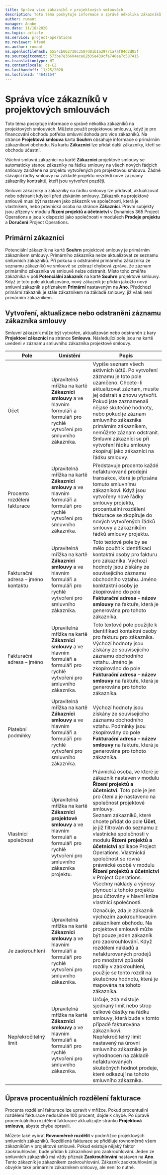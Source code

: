 ```yaml
---
title: Správa více zákazníků v projektových smlouvách
description: Toto téma poskytuje informace o správě několika zákazníků na projektových smlouvách.
author: rumant
manager: Annbe
ms.date: 11/18/2020
ms.topic: article
ms.service: project-operations
ms.reviewer: kfend
ms.author: rumant
ms.openlocfilehash: 5554cb062710c3587d81b1a29771a7af84d2d05f
ms.sourcegitcommit: 573be7e36604ace82b35e439cfa748aa7c587415
ms.translationtype: HT
ms.contentlocale: cs-CZ
ms.lasthandoff: 11/25/2020
ms.locfileid: "4643154"
---
```

# <a name="manage-multiple-customers-on-project-contracts"></a>Správa více zákazníků v projektových smlouvách

Toto téma poskytuje informace o správě několika zákazníků na projektových smlouvách. Můžete použít projektovou smlouvu, když je pro financování obchodu potřeba smluvní dohoda pro více zákazníků. Na stránce **Projektová smlouva** karta **Souhrn** obsahuje informace o primárním zákazníkovi obchodu. Na kartu **Zákazníci** lze přidat další zákazníky, kteří se obchodu účastní.

Všichni smluvní zákazníci na kartě **Zákazníci** projektové smlouvy se automaticky stanou zákazníky na řádku smlouvy na všech nových řádcích smlouvy založené na projektu vytvořených pro projektovou smlouvu. Žádné stávající řádky smlouvy na základě projektu nezdědí nové záznamy zákazníky kontraktů, kteří jsou vytvořeni později.

Smluvní zákazníky a zákazníky na řádku smlouvy lze přidávat, aktualizovat nebo odstranit kdykoli před získáním smlouvy. Zákazník na projektové smlouvě musí být nastaven jako zákazník ve společnosti, která je vlastníkem, nebo právnická osoba na stránce **Zákazníci**. Právní subjekty jsou zřízeny v modulu **Řízení projektů a účetnictví** v Dynamics 365 Project Operations a jsou k dispozici jako společnosti v modulech **Prodeje projektu** a **Doručení** Project Operations.

## <a name="primary-customers"></a>Primární zákazníci

Potenciální zákazník na kartě **Souhrn** projektové smlouvy je primárním zákazníkem smlouvy. Primárního zákazníka nelze aktualizovat ze seznamu smluvních zákazníků. Při pokusu o odstranění primárního zákazníka ze seznamu zákazníků ve smlouvě se zobrazí chybová zpráva, že záznam primárního zákazníka ve smlouvě nelze odstranit. Místo toho změňte zákazníka v poli **Potenciální zákazník** na kartě **Souhrn** projektové smlouvy. Když je toto pole aktualizováno, nový zákazník je přidán jakožto nový smluvní zákazník s příznakem **Primární** nastaveným na **Ano**. Předchozí primární zákazník je stále zákazníkem na základě smlouvy, již však není primárním zákazníkem.

## <a name="create-update-or-delete-a-contract-customer-record"></a>Vytvoření, aktualizace nebo odstranění záznamu zákazníka smlouvy

Smluvní zákazník může být vytvořen, aktualizován nebo odstraněn z kary **Projektoví zákazníci** na stránce **Smlouva**. Následující pole jsou na kartě uvedeni v záznamu smluvního zákazníka projektové smlouvy.

| **Pole** | **Umístění** | **Popis** | 
| --- | --- | --- | 
| Účet | Upravitelná mřížka na kartě **Zákazníci smlouvy** a ve hlavním formuláři a formuláři pro rychlé vytvoření pro smluvního zákazníka. | Vypíše seznam všech aktivních účtů. Po vytvoření záznamu je toto pole uzamčeno. Chcete-li aktualizovat záznam, musíte jej odstrait a znovu vytvořit. Pokud jste zaznamenali nějaké skutečné hodnoty, nebo pokud je záznam smluvního zákazníka primárním zákazníkem, nemůžete záznam odstranit. Smluvní zákazníci se při vytvoření řádku smlouvy zkopírují jako zákazníci na řádku smlouvy. |
| Procento rozdělení fakturace | Upravitelná mřížka na kartě **Zákazníci smlouvy** a ve hlavním formuláři a formuláři pro rychlé vytvoření pro smluvního zákazníka. | Představuje procento každé nefakturované prodejní transakce, která je připsána tomuto smluvnímu zákazníkovi. Když jsou vytvořeny nové řádky smlouvy projektu, procentuální rozdělení fakturace se zkopíruje do nových vytvořených řádků smlouvy a zákazníkům řádků smlouvy projektu. |
| Fakturační adresa – jméno kontaktu | Upravitelná mřížka na kartě **Zákazníci smlouvy** a ve hlavním formuláři a formuláři pro rychlé vytvoření pro smluvního zákazníka. | Toto textové pole by se mělo použít k identifikaci kontaktní osoby pro fakturu pro zákazníka. Výchozí hodnoty jsou získány ze souvisejícího záznamu obchodního vztahu. Jméno konktaktní osoby je zkopírováno do pole **Fakturační adresa – název smlouvy** na faktuře, která je generována pro tohoto zákazníka. |
| Fakturační adresa – jméno | Upravitelná mřížka na kartě **Zákazníci smlouvy** a ve hlavním formuláři a formuláři pro rychlé vytvoření pro smluvního zákazníka. | Toto textové pole použijte k identifikaci kontaktní osoby pro fakturu pro zákazníka. Výchozí hodnoty jsou získány ze souvisejícího záznamu obchodního vztahu. Jméno je zkopírováno do pole **Fakturační adresa – název smlouvy** na faktuře, která je generována pro tohoto zákazníka. |
| Platební podmínky | Upravitelná mřížka na kartě **Zákazníci smlouvy** a ve hlavním formuláři a formuláři pro rychlé vytvoření pro smluvního zákazníka. | Výchozí hodnoty jsou získány ze souvisejícího záznamu obchodního vztahu. Podmínky jsou zkopírovány do pole **Fakturační adresa – název smlouvy** na faktuře, která je generována pro tohoto zákazníka. |
| Vlastnící společnost | Upravitelná mřížka na kartě **Zákazníci projektové smlouvy** a ve hlavním formuláři a formuláři pro rychlé vytvoření pro smluvního zákazníka projektu. | Právnická osoba, ve které je zákazník nastaven v modulu **Řízení projektů a účetnictví**. Toto pole je jen pro čtení a je nastaveno na společnost projektové smlouvy.</br>Seznam zákazníků, které chcete přidat do pole **Účet**, je již filtrován do seznamu z vlastnické společnosti v modulu **Řízení projektů a účetnictví** aplikace Project Operations. Vlastnická společnost se rovná právnické osobě v modulu **Řízení projektů a účetnictví** v Project Operations. Všechny náklady a výnosy plynoucí z tohoto projektu jsou účtovány v hlavní knize vlastnící společnosti. |
| Je zaokrouhlení | Upravitelná mřížka na kartě **Zákazníci smlouvy** a ve hlavním formuláři a formuláři pro rychlé vytvoření pro smluvního zákazníka. | Označuje, zda je zákazník výchozím zaokrouhlovacím zákazníkem obchodu. Na projektové smlouvě může být pouze jeden zákazník pro zaokrouhlování. Když rozdělení nákladů a nefakturovaných prodejů pro množství způsobí rozdíly v zaokrouhlení, použije se tento rozdíl na skutečnou hodnotu, která je mapována na tohoto zákazníka. |
| Nepřekročitelný limit | Upravitelná mřížka na kartě **Zákazníci smlouvy** a ve hlavním formuláři a formuláři pro rychlé vytvoření pro smluvního zákazníka. | Určuje, zda existuje sjednaný limit nebo strop celkové částky na řádku smlouvy, která bude v tomto případě fakturována zákazníkovi. Nepřekročitelný limit nastavený na úrovni smluvního zákazníka je vyhodnocen na základě nefakturovaných skutečných hodnot prodeje, které odkazují na tohoto smluvního zákazníka. |

## <a name="edit-billing-split-percentages"></a>Úprava procentuálních rozdělení fakturace

Procenta rozdělení fakturace lze upravit v mřížce. Pokud procentuální rozdělení fakturace nedosáhne 100 procent, dojde k chybě. Po úpravě procentuálního rozdělení fakturace aktualizujte stránku **Projektová smlouva**, abyste chybu opravili.

Můžete také vybrat **Rovnoměrně rozdělit** v podmřížce projektových smluvních zákazníků. Rozdělená fakturace se přiděluje rovnoměrně všem zákazníkům v projektové smlouvě. Pokud existuje nějaký faktor zaokrouhlování, bude přidán k zákazníkovi pro zaokrouhlování. Jeden ze smluvních zákazníků má vždy příznak **Zaokrouhlování** nastaven na **Ano**. Tento zákazník je zákazníkem zaokrouhlování. Zákazník zaokrouhlování je obvykle také primárním zákazníkem smlouvy, ale není to nutné.
